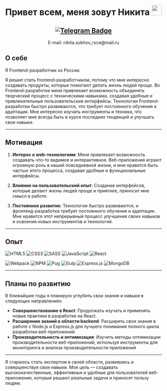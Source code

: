 <h1 align="center">Привет всем, меня зовут Никита 
<img src="https://github.com/blackcater/blackcater/raw/main/images/Hi.gif" height="32"/></h1>
<h2 align="center">
    <a href="https://t.me/sukhov_nikita">
    <img src="https://img.shields.io/badge/Telegram-2CA5E0?style=for-the-badge&logo=telegram&logoColor=white" alt="Telegram Badge"/>
    </a>
</h2>

<p align="center">E-mail: nikita.sukhov_rsce@mail.ru</p>

## О себе
Я Frontend-разработчик из России.

Я решил стать frontend-разработчиком, потому что мне интересно создавать продукты, которые помогают делать жизнь людей проще. Во Frontend-разработке меня привлекает возможность объединять творческий процесс с техническими навыками, создавая удобные и привлекательные пользовательские интерфейсы. Технологии Frontend-разработки быстро развиваются, что требует постоянного обучения и адаптации. Мне интересно изучать инструменты и техники, что позволяет мне всегда быть в курсе последних тенденций и улучшать свои навыки.

---

## Мотивация

1. **Интерес к web-технологиям**: Меня привлекает возможность создавать что-то видимое и интерактивное. Веб-приложения играют огромную роль в нашей повседневной жизни, и мне нравится быть частью этого процесса, создавая удобные и функциональные интерфейсы.

2. **Влияние на пользовательский опыт**: Создание интерфейсов, которые делают жизнь людей проще и приятнее, приносит мне смысл в работе.

3. **Постоянное развитие**: Технологии быстро развиваются, и фронтенд-разработка требует постоянного обучения и адаптации. Мне нравится этот непрерывный процесс улучшения своих навыков и освоения новых инструментов и технологий.

---

## Опыт

![HTML5](https://img.shields.io/badge/html5-%23E34F26.svg?style=for-the-badge&logo=html5&logoColor=white)
![CSS3](https://img.shields.io/badge/css3-%231572B6.svg?style=for-the-badge&logo=css3&logoColor=white)
![SASS](https://img.shields.io/badge/SASS-hotpink.svg?style=for-the-badge&logo=SASS&logoColor=white)
![JavaScript](https://img.shields.io/badge/javascript-%23323330.svg?style=for-the-badge&logo=javascript&logoColor=%23F7DF1E)
![React](https://img.shields.io/badge/react-%2320232a.svg?style=for-the-badge&logo=react&logoColor=%2361DAFB)

![Webpack](https://img.shields.io/badge/webpack-%238DD6F9.svg?style=for-the-badge&logo=webpack&logoColor=black)
![NPM](https://img.shields.io/badge/NPM-%23CB3837.svg?style=for-the-badge&logo=npm&logoColor=white)
![Pug](https://img.shields.io/badge/Pug-FFF?style=for-the-badge&logo=pug&logoColor=A86454)
![Gulp](https://img.shields.io/badge/GULP-%23CF4647.svg?style=for-the-badge&logo=gulp&logoColor=white)
![Express.js](https://img.shields.io/badge/express.js-%23404d59.svg?style=for-the-badge&logo=express&logoColor=%2361DAFB)
![MongoDB](https://img.shields.io/badge/MongoDB-%234ea94b.svg?style=for-the-badge&logo=mongodb&logoColor=white)

---

## Планы по развитию

В ближайшие годы я планирую углубить свои знания и навыки в следующих направлениях:

- **Совершенствование в React**: Продолжать изучать и применять новые практики в разработке на React.
- **Расширение знаний в области backend**: Расширить свои знания в работе с Node.js и Express.js для лучшего понимания полного цикла разработки веб-приложений.
- **Производительность и оптимизация**: Изучить методы оптимизации производительности веб-приложений, используя инструменты для мониторинга и анализа производительности приложений

---

Я стараюсь стать экспертом в своей области, развиваясь и совершенствуя свои навыки. Моя цель — создавать высококачественные, эффективные и удобные для пользователей веб-приложения, которые решают реальные задачи и приносят пользу людям.

